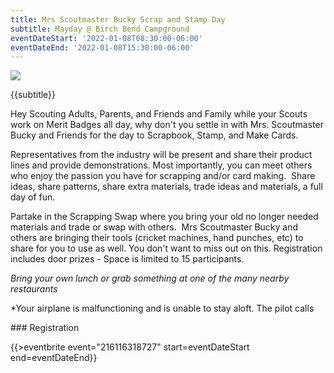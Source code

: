 ```yaml
---
title: Mrs Scoutmaster Bucky Scrap and Stamp Day
subtitle: Mayday @ Birch Bend Campground
eventDateStart: '2022-01-08T08:30:00-06:00'
eventDateEnd: '2022-01-08T15:30:00-06:00'
---
```


<div class="W(35%) W(70%)--s M(a)">
<img src="{{@root.rootPath}}images/Mrs Scoutmaster Bucky Stamp and Scrap Day.jpg" class="W(100%)" />
</div>

<div class="D(f) Jc(c) Fz(2em) Fw(b)">

{{subtitle}}

</div>

Hey Scouting Adults, Parents, and Friends and Family while your Scouts work on Merit Badges all day, why don't you settle in with Mrs. Scoutmaster Bucky and Friends for the day to Scrapbook, Stamp, and Make Cards.

Representatives from the industry will be present and share their product lines and provide demonstrations. Most importantly, you can meet others who enjoy the passion you have for scrapping and/or card making.  Share ideas, share patterns, share extra materials, trade ideas and materials, a full day of fun.  

Partake in the Scrapping Swap where you bring your old no longer needed materials and trade or swap with others.  Mrs Scoutmaster Bucky and others are bringing their tools (cricket machines, hand punches, etc) to share for you to use as well. You don't want to miss out on this. Registration includes door prizes - Space is limited to 15 participants.

*Bring your own lunch or grab something at one of the many nearby restaurants*

*Your airplane is malfunctioning and is unable to stay aloft. The pilot calls

</div>
### Registration

{{>eventbrite event="216116318727" start=eventDateStart end=eventDateEnd}}

